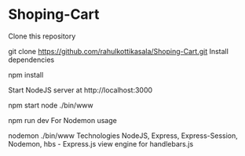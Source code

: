 # Shoping-Cart

Clone this repository

git clone https://github.com/rahulkottikasala/Shoping-Cart.git
Install dependencies

npm install

Start NodeJS server at http://localhost:3000

npm start
node ./bin/www

npm run dev
For Nodemon usage

nodemon ./bin/www
Technologies
NodeJS, Express, Express-Session, Nodemon, hbs - Express.js view engine for handlebars.js

